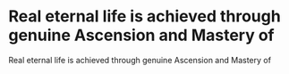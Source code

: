 # Real eternal life is achieved through genuine Ascension and Mastery of

Real eternal life is achieved through genuine Ascension and Mastery of